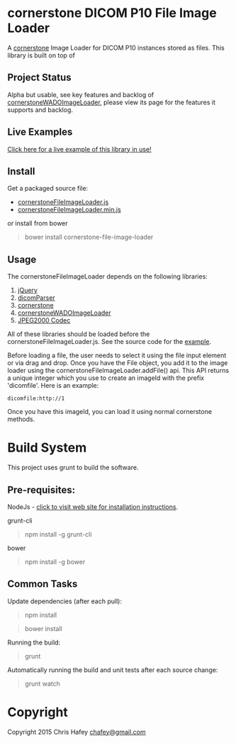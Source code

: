 cornerstone DICOM P10 File Image Loader
=======================================

A [cornerstone](https://github.com/chafey/cornerstone) Image Loader for DICOM P10 instances stored
as files.  This library is built on top of

Project Status
---------------
Alpha but usable, see key features and backlog of [cornerstoneWADOImageLoader](https://github.com/chafey/cornerstoneWADOImageLoader),
please view its page for the features it supports and backlog.

Live Examples
---------------

[Click here for a live example of this library in use!](http://rawgithub.com/chafey/cornerstoneFileImageLoader/master/examples/index.html)

Install
-------

Get a packaged source file:

* [cornerstoneFileImageLoader.js](https://raw.githubusercontent.com/chafey/cornerstoneFileImageLoader/master/dist/cornerstoneFileImageLoader.js)
* [cornerstoneFileImageLoader.min.js](https://raw.githubusercontent.com/chafey/cornerstoneFileImageLoader/master/dist/cornerstoneFileImageLoader.min.js)

or install from bower

> bower install cornerstone-file-image-loader

Usage
-------

The cornerstoneFileImageLoader depends on the following libraries:

1. [jQuery](https://github.com/jquery/jquery)
2. [dicomParser](https://github.com/chafey/dicomParser) 
3. [cornerstone](https://github.com/chafey/cornerstone)
4. [cornerstoneWADOImageLoader](https://github.com/chafey/cornerstoneWADOImageLoader)
5. [JPEG2000 Codec](https://github.com/OHIF/image-JPEG2000)

All of these libraries should be loaded before the cornerstoneFileImageLoader.js.  See the source code
for the [example](https://rawgithub.com/chafey/cornerstoneFileImageLoader/master/examples/index.html).

Before loading a file, the user needs to select it using the file input element or via drag and drop.  Once you
have the File object, you add it to the image loader using the cornerstoneFileImageLoader.addFile() api.  This
API returns a unique integer which you use to create an imageId with the prefix 'dicomfile'.  Here is an example:

```
dicomfile:http://1
```

Once you have this imageId, you can load it using normal cornerstone methods.

Build System
============

This project uses grunt to build the software.

Pre-requisites:
---------------

NodeJs - [click to visit web site for installation instructions](http://nodejs.org).

grunt-cli

> npm install -g grunt-cli

bower

> npm install -g bower

Common Tasks
------------

Update dependencies (after each pull):
> npm install

> bower install

Running the build:
> grunt

Automatically running the build and unit tests after each source change:
> grunt watch

Copyright
============
Copyright 2015 Chris Hafey [chafey@gmail.com](mailto:chafey@gmail.com)
